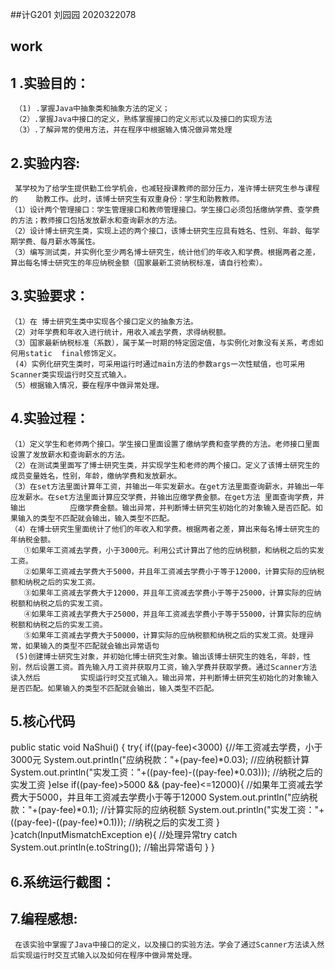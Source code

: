 ##计G201 刘园园 2020322078
## work
## 1 .实验目的：
     （1) .掌握Java中抽象类和抽象方法的定义； 
     （2）.掌握Java中接口的定义，熟练掌握接口的定义形式以及接口的实现方法
     （3）.了解异常的使用方法，并在程序中根据输入情况做异常处理
## 2.实验内容:
     某学校为了给学生提供勤工俭学机会，也减轻授课教师的部分压力，准许博士研究生参与课程的    助教工作。此时，该博士研究生有双重身份：学生和助教教师。
    （1）设计两个管理接口：学生管理接口和教师管理接口。学生接口必须包括缴纳学费、查学费的方法；教师接口包括发放薪水和查询薪水的方法。
    （2）设计博士研究生类，实现上述的两个接口，该博士研究生应具有姓名、性别、年龄、每学期学费、每月薪水等属性。
    （3）编写测试类，并实例化至少两名博士研究生，统计他们的年收入和学费。根据两者之差，算出每名博士研究生的年应纳税金额（国家最新工资纳税标准，请自行检索）。
## 3.实验要求：
    （1）在 博士研究生类中实现各个接口定义的抽象方法。
    （2）对年学费和年收入进行统计，用收入减去学费，求得纳税额。
    （3）国家最新纳税标准（系数），属于某一时期的特定固定值，与实例化对象没有关系，考虑如何用static  final修饰定义。
     (4）实例化研究生类时，可采用运行时通过main方法的参数args一次性赋值，也可采用Scanner类实现运行时交互式输入。
    （5）根据输入情况，要在程序中做异常处理。
## 4.实验过程：
    （1）定义学生和老师两个接口。学生接口里面设置了缴纳学费和查学费的方法。老师接口里面设置了发放薪水和查询薪水的方法。
    （2）在测试类里面写了博士研究生类，并实现学生和老师的两个接口。定义了该博士研究生的成员变量姓名，性别，年龄，缴纳学费和发放薪水。
    （3）在set方法里面计算年工资，并输出一年实发薪水。在get方法里面查询薪水，并输出一年应发薪水。在set方法里面计算应交学费，并输出应缴学费金额。在get方法 里面查询学费，并输出          应缴学费金额。输出异常，并判断博士研究生初始化的对象输入是否匹配。如果输入的类型不匹配就会输出，输入类型不匹配。
    （4）在博士研究生里面统计了他们的年收入和学费。根据两者之差，算出来每名博士研究生的年纳税金额。
       ①如果年工资减去学费，小于3000元。利用公式计算出了他的应纳税额，和纳税之后的实发工资。
       ②如果年工资减去学费大于5000，并且年工资减去学费小于等于12000，计算实际的应纳税额和纳税之后的实发工资。
       ③如果年工资减去学费大于12000，并且年工资减去学费小于等于25000，计算实际的应纳税额和纳税之后的实发工资。
       ④如果年工资减去学费大于25000，并且年工资减去学费小于等于55000，计算实际的应纳税额和纳税之后的实发工资。
       ⑤如果年工资减去学费大于50000，计算实际的应纳税额和纳税之后的实发工资。处理异常，如果输入的类型不匹配就会输出异常语句
     (5)创建博士研究生对象，并初始化博士研究生对象。输出该博士研究生的姓名，年龄，性别，然后设置工资。首先输入月工资并获取月工资，输入学费并获取学费。通过Scanner方法 读入然后         实现运行时交互式输入。输出异常，并判断博士研究生初始化的对象输入是否匹配。如果输入的类型不匹配就会输出，输入类型不匹配。
## 5.核心代码
public static void NaShui() {
   	try{
 if((pay-fee)<3000) {//年工资减去学费，小于3000元
	     System.out.println("应纳税款："+(pay-fee)*0.03);  //应纳税额计算
	     System.out.println("实发工资："+((pay-fee)-((pay-fee)*0.03)));  //纳税之后的实发工资
	}else if((pay-fee)>5000 && (pay-fee)<=12000){  //如果年工资减去学费大于5000，并且年工资减去学费小于等于12000
	      System.out.println("应纳税款："+(pay-fee)*0.1);  //计算实际的应纳税额
	      System.out.println("实发工资："+((pay-fee)-((pay-fee)*0.1)));  //纳税之后的实发工资
	}
}catch(InputMismatchException e){    //处理异常try catch
				System.out.println(e.toString());    //输出异常语句
      }
  }
## 6.系统运行截图：

## 7.编程感想:
     在该实验中掌握了Java中接口的定义，以及接口的实验方法。学会了通过Scanner方法读入然后实现运行时交互式输入以及如何在程序中做异常处理。

